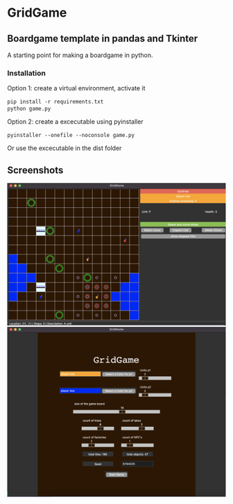 # GridGame

## Boardgame template in pandas and Tkinter
A starting point for making a boardgame in python.
### Installation 

Option 1: create a virtual environment, activate it
```
pip install -r requirements.txt
python game.py
```

Option 2: create a excecutable using pyinstaller
```
pyinstaller --onefile --noconsole game.py
```

Or use the excecutable in the dist folder

## Screenshots
![Game Screenshot](assets/gridgame.png?raw=true "GridGame")
![Game Homescreen](assets/homescreen.png?raw=true "GridGame")

